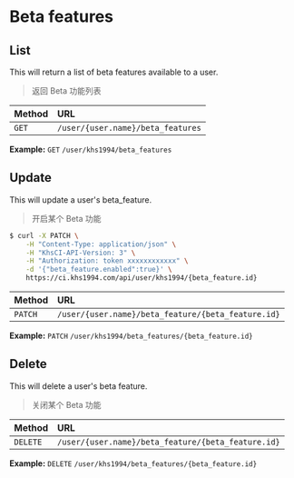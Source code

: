 # Beta features

## List
     
This will return a list of beta features available to a user.

> 返回 Beta 功能列表

| Method | URL                                 |
| :----- | :----------------------------       |
| `GET`    | `/user/{user.name}/beta_features` |

**Example:** `GET` `/user/khs1994/beta_features`

## Update

This will update a user's beta_feature.

> 开启某个 Beta 功能

```bash
$ curl -X PATCH \
    -H "Content-Type: application/json" \
    -H "KhsCI-API-Version: 3" \
    -H "Authorization: token xxxxxxxxxxxx" \
    -d '{"beta_feature.enabled":true}' \
    https://ci.khs1994.com/api/user/khs1994/{beta_feature.id}
```

| Method | URL                                              |
| :----- | :----------------------------------------------- |
| `PATCH`  | `/user/{user.name}/beta_feature/{beta_feature.id}` |

**Example:** `PATCH` `/user/khs1994/beta_features/{beta_feature.id}`

## Delete

This will delete a user's beta feature.

> 关闭某个 Beta 功能

| Method | URL                                              |
| :----- | :----------------------------------------------- |
| `DELETE` | `/user/{user.name}/beta_feature/{beta_feature.id}` |

**Example:** `DELETE` `/user/khs1994/beta_features/{beta_feature.id}`
